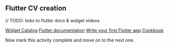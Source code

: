 ## Flutter CV creation

// TODO: links to flutter docs & widget videos

[Widget Catalog](https://docs.flutter.dev/ui/widgets)
[Flutter documentation](https://docs.flutter.dev)
[Write your first Flutter app](https://docs.flutter.dev/get-started/codelab)
[Cookbook](https://docs.flutter.dev/cookbook)

Now mark this activity complete and move on to the next one.